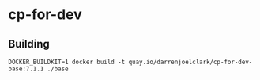 # cp-for-dev


## Building

```
DOCKER_BUILDKIT=1 docker build -t quay.io/darrenjoelclark/cp-for-dev-base:7.1.1 ./base
```
